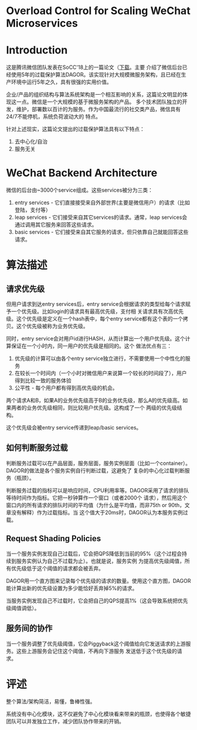 # Overload Control for Scaling WeChat Microservices

# Introduction

这是腾讯微信团队发表在SoCC'18上的一篇论文（[下载](https://www.cs.columbia.edu/~ruigu/papers/socc18-final100.pdf)。主要
介绍了微信后台已经使用5年的过载保护算法DAGOR。该实现针对大规模微服务架构，且已经在生产环境中运行5年之久，具有很强的实用价值。

企业/产品的组织结构与算法系统架构是一个相互影响的关系，这篇论文明显的体现这一点。微信是一个大规模的基于微服务架构的产品。
多个技术团队独立的开发，维护，部署数以百计的为服务。作为中国最流行的社交类产品，微信具有24/7不能停机，系统负荷波动大的
特点。

针对上述现实，这篇论文提出的过载保护算法具有以下特点：
1. 去中心化/自治 
2. 服务无关

# WeChat Backend Architecture

微信的后台由~3000个service组成。这些services被分为三类：
1. entry services - 它们直接接受来自外部世界(主要是微信用户）的请求（比如登陆，支付等）
2. leap services - 它们接受来自其它services的请求。通常，leap services会通过调用其它服务来回答这些请求。
3. basic services - 它们接受来自其它服务的请求，但只依靠自己就能回答这些请求。

# 算法描述

## 请求优先级

但用户请求到达entry services后，entry service会根据请求的类型给每个请求赋予一个优先级。比如login的请求具有最高优先级，支付相
关请求具有次高优先级。这个优先级是定义在一个hash表中，每个entry service都有这个表的一个拷贝。这个优先级被称为业务优先级。

同时，entry service会对用户id进行HASH，从而计算出一个用户优先级。这个计算保证在一个小时内，同一用户的优先级是相同的。这个
做法优点有三：
1. 优先级的计算可以由各个entry service独立进行，不需要使用一个中性化的服务
2. 在较长一个时间内（一个小时对微信用户来说算一个较长的时间段了），用户得到比较一致的服务体验
3. 公平性 - 每个用户都有得到高优先级的机会。

两个请求A和B，如果A的业务优先级高于B的业务优先级，那么A的优先级高。如果两者的业务优先级相同，则比较用户优先级。这构成了一个
两级的优先级结构。

这个优先级会被entry service传递到leap/basic services。

## 如何判断服务过载

判断服务过载可以在产品层面，服务层面，服务实例层面（比如一个container）。DAGOR的做法是各个服务实例自行判断过载，这避免了
复杂的中心化过载判断服务（瓶颈）。

判断服务过载的指标可以是响应时间，CPU利用率等。DAGOR采用了请求的排队等待时间作为指标。它把一秒钟算作一个窗口（或者2000个
请求），然后用这个窗口内的所有请求的排队时间的平均值（为什么是平均值，而非75th or 90th，文章没有解释）作为过载指标。当
这个值大于20ms时，DAGOR认为本服务实例过载。

## Request Shading Policies

当一个服务实例发现自己过载后，它会把QPS降低到当前的95%（这个过程会持续到服务实例认为自己不过载为止）。也就是说，服务实例
为提高优先级阈值，所有优先级低于这个阈值的请求都会被丢弃。

DAGOR用一个直方图来记录每个优先级的请求的数量。使用这个直方图，DAGOR能计算出新的优先级设置为多少能恰好丢弃掉5%的请求。

当服务实例发现自己不过载时，它会把自己的QPS提高1%（这会导致系统把优先级阈值调低）。

## 服务间的协作

当一个服务调整了优先级阈值，它会Piggyback这个阈值给向它发送请求的上游服务。这些上游服务会记住这个阈值，不再向下游服务
发送低于这个优先级的请求。

# 评述

整个算法/架构简洁，易懂，鲁棒性强。

系统没有中心化模块，这不仅避免了中心化模块看来带来的瓶颈，也使得各个敏捷团队可以并发独立工作，减少团队协作带来的开销。


